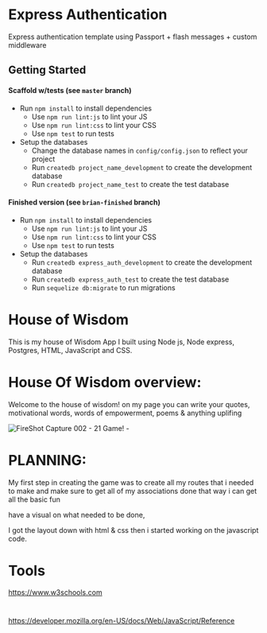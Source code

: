 # Express Authentication

Express authentication template using Passport + flash messages + custom middleware

## Getting Started

#### Scaffold w/tests (see `master` branch)

* Run `npm install` to install dependencies
  * Use `npm run lint:js` to lint your JS
  * Use `npm run lint:css` to lint your CSS
  * Use `npm test` to run tests
* Setup the databases
  * Change the database names in `config/config.json` to reflect your project
  * Run `createdb project_name_development` to create the development database
  * Run `createdb project_name_test` to create the test database

#### Finished version (see `brian-finished` branch)

* Run `npm install` to install dependencies
  * Use `npm run lint:js` to lint your JS
  * Use `npm run lint:css` to lint your CSS
  * Use `npm test` to run tests
* Setup the databases
  * Run `createdb express_auth_development` to create the development database
  * Run `createdb express_auth_test` to create the test database
  * Run `sequelize db:migrate` to run migrations

# House of Wisdom
This is my house of Wisdom App I built using Node js, Node express, Postgres, HTML, JavaScript and CSS.




# House Of Wisdom overview:
Welcome to the house of wisdom! on my page you can write your quotes, motivational words, words of empowerment, poems & anything uplifing



![FireShot Capture 002 - 21 Game! - ](https://user-images.githubusercontent.com/25184204/59524642-4de49300-8e89-11e9-8b1a-6c3f9871e7af.png)



# PLANNING:
My first step in creating the game was to create all my routes that i needed to make and make sure to get all of my associations done that way i can get all the basic fun

have a visual on what needed to be done, 

I got the layout down with html & css then i started working on the javascript code. 


# Tools
https://www.w3schools.com
#
https://developer.mozilla.org/en-US/docs/Web/JavaScript/Reference

